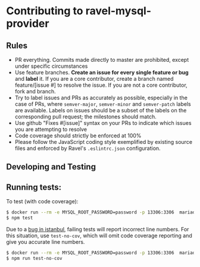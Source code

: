 # Contributing to ravel-mysql-provider

## Rules

- PR everything. Commits made directly to master are prohibited, except under specific circumstances
- Use feature branches. **Create an issue for every single feature or bug** and **label** it. If you are a core contributor, create a branch named feature/[issue #] to resolve the issue. If you are not a core contributor, fork and branch.
- Try to label issues and PRs as accurately as possible, especially in the case of PRs, where `semver-major`, `semver-minor` and `semver-patch` labels are available. Labels on issues should be a subset of the labels on the corresponding pull request; the milestones should match.
- Use github "Fixes #[issue]" syntax on your PRs to indicate which issues you are attempting to resolve
- Code coverage should strictly be enforced at 100%
- Please follow the JavaScript coding style exemplified by existing source files and enforced by Ravel's `.eslintrc.json` configuration.

## Developing and Testing

## Running tests:

To test (with code coverage):

```bash
$ docker run --rm -e MYSQL_ROOT_PASSWORD=password -p 13306:3306  mariadb:10.3.7
$ npm test
```

Due to a [bug in istanbul](https://github.com/gotwarlost/istanbul/issues/274), failing tests will report incorrect line numbers. For this situation, use `test-no-cov`, which will omit code coverage reporting and give you accurate line numbers.

```bash
$ docker run --rm -e MYSQL_ROOT_PASSWORD=password -p 13306:3306  mariadb:10.3.7
$ npm run test-no-cov
```
